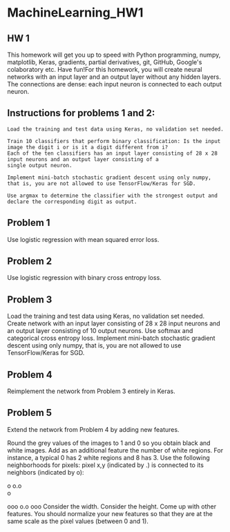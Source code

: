 # MachineLearning_HW1

## HW 1

This homework will get you up to speed with Python programming, numpy, matplotlib, Keras, gradients, partial derivatives, git, GitHub, Google's colaboratory etc. Have fun!For this homework, you will create neural networks with an input layer and an output layer without any hidden layers. The connections are dense: each input neuron is connected to each output neuron.

## Instructions for problems 1 and 2:
```
Load the training and test data using Keras, no validation set needed.
```
```
Train 10 classifiers that perform binary classification: Is the input image the digit i or is it a digit different from i? 
Each of the ten classifiers has an input layer consisting of 28 x 28 input neurons and an output layer consisting of a 
single output neuron.
```
```
Implement mini-batch stochastic gradient descent using only numpy, that is, you are not allowed to use TensorFlow/Keras for SGD.
```
```
Use argmax to determine the classifier with the strongest output and declare the corresponding digit as output.
```
## Problem 1
Use logistic regression with mean squared error loss.

## Problem 2
Use logistic regression with binary cross entropy loss.

## Problem 3
Load the training and test data using Keras, no validation set needed.
Create network with an input layer consisting of 28 x 28 input neurons and an output layer consisting of 10 output neurons.
Use softmax and categorical cross entropy loss.
Implement mini-batch stochastic gradient descent using only numpy, that is, you are not allowed to use TensorFlow/Keras for SGD.

## Problem 4
Reimplement the network from Problem 3 entirely in Keras.

## Problem 5
Extend the network from Problem 4 by adding new features.

Round the grey values of the images to 1 and 0 so you obtain black and white images. Add as an additional feature the number of white regions. For instance, a typical 0 has 2 white regions and 8 has 3. Use the following neighborhoods for pixels:
pixel x,y (indicated by .) is connected to its neighbors (indicated by o):

 o
o.o  
 o
 
ooo
o.o
ooo
Consider the width.
Consider the height.
Come up with other features.
You should normalize your new features so that they are at the same scale as the pixel values (between 0 and 1).

